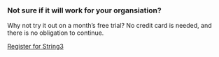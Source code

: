 <h3>Not sure if it will work for your organsiation?</h3>
<p>Why not try it out on a month’s free trial? No credit card is needed, and there is no obligation to continue.</p>
<p class="button register-button">
	<a href="/register">
		Register for String3
	</a>
</p>